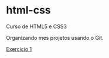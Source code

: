 # html-css
 Curso de HTML5 e CSS3

 Organizando mes projetos usando o Git.

<a href="https://natybastosp.github.io/html-css/modulo1/exercicios_aula/ex_01/index.html">Exercicio 1</a>